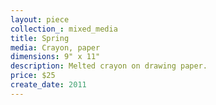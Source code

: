 ```yaml
---
layout: piece
collection_: mixed_media
title: Spring
media: Crayon, paper
dimensions: 9" x 11"
description: Melted crayon on drawing paper.
price: $25
create_date: 2011
---
```

